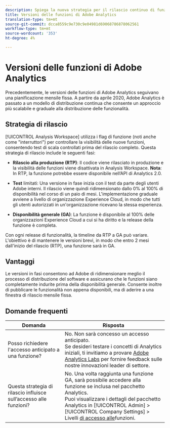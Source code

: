 ```yaml
---
description: Spiega la nuova strategia per il rilascio continuo di funzionalità per Adobe Analytics
title: Versioni delle funzioni di Adobe Analytics
translation-type: tm+mt
source-git-commit: dcca8559c9e730c9e04981d69068786878062561
workflow-type: tm+mt
source-wordcount: '353'
ht-degree: 4%

---
```



# Versioni delle funzioni di Adobe Analytics

Precedentemente, le versioni delle funzioni di Adobe Analytics seguivano una pianificazione mensile fissa. A partire da aprile 2020, Adobe Analytics è passato a un modello di distribuzione continua che consente un approccio più scalabile e graduale alla distribuzione delle funzionalità.

## Strategia di rilascio

[!UICONTROL Analysis Workspace] utilizza i flag di funzione (noti anche come &quot;interruttori&quot;) per controllare la visibilità delle nuove funzioni, consentendo test di scala controllati prima del rilascio completo. Questa strategia di rilascio include le seguenti fasi:

* **Rilascio alla produzione (RTP)**: Il codice viene rilasciato in produzione e la visibilità delle funzioni viene disattivata in Analysis Workspace. **Nota**: In RTP, la funzione potrebbe essere disponibile nell’API di Analytics 2.0.

* **Test** limitati: Una versione in fase inizia con il test da parte degli utenti Adobe interni. Il rilascio viene quindi ridimensionato dallo 0% al 100% di disponibilità nel corso di un paio di mesi. L&#39;implementazione graduale avviene a livello di organizzazione Experience Cloud, in modo che tutti gli utenti autorizzati in un&#39;organizzazione ricevano la stessa esperienza.

* **Disponibilità generale (GA)**: La funzione è disponibile al 100% delle organizzazioni Experience Cloud a cui si ha diritto e la release della funzione è completa.

Con ogni release di funzionalità, la timeline da RTP a GA può variare. L&#39;obiettivo è di mantenere le versioni brevi, in modo che entro 2 mesi dall&#39;inizio del rilascio (RTP), una funzione sarà in GA.

## Vantaggi

Le versioni in fasi consentono ad Adobe di ridimensionare meglio il processo di distribuzione del software e assicurano che le funzioni siano completamente indurite prima della disponibilità generale. Consente inoltre di pubblicare le funzionalità non appena disponibili, ma di aderire a una finestra di rilascio mensile fissa.

## Domande frequenti

| Domanda | Risposta |
|---|---|
| Posso richiedere l&#39;accesso anticipato a una funzione? | No. Non sarà concesso un accesso anticipato.<br>Se desideri testare i concetti di Analytics iniziali, ti invitiamo a provare [Adobe Analytics Labs](https://docs.adobe.com/content/help/it-IT/analytics/analyze/tech-previews/overview.html) per fornire feedback sulle nostre innovazioni leader di settore. |
| Questa strategia di rilascio influisce sull’accesso alle funzioni? | No. Una volta raggiunta una funzione GA, sarà possibile accedere alla funzione se inclusa nel pacchetto Analytics.<br>Puoi visualizzare i dettagli del pacchetto Analytics in [!UICONTROL Admin] > [!UICONTROL Company Settings] > Livelli [di accesso alle](https://docs.adobe.com/content/help/en/analytics/admin/company-settings/feature-access-levels.html)funzioni. |